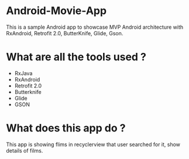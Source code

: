 # Android-Movie-App

This is a sample Android app to showcase MVP Android architecture with RxAndroid, Retrofit 2.0, ButterKnife, Glide, Gson.

# What are all the tools used ?
<ul>
<li>RxJava
<li>RxAndroid
<li>Retrofit 2.0
<li>Butterknife
<li>Glide
<li>GSON
</ul>

# What does this app do ?
This app is showing flims in recyclerview that user searched for it, show details of films.
